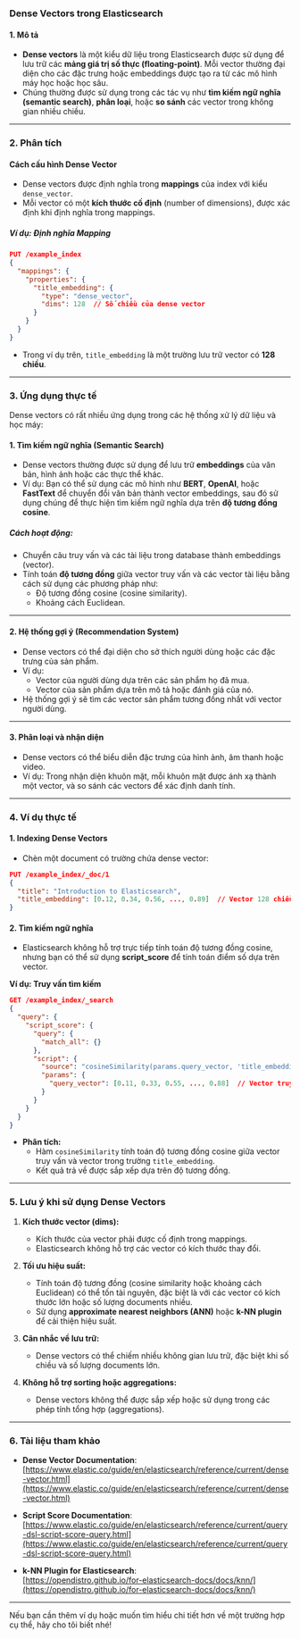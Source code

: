 ### **Dense Vectors trong Elasticsearch**

#### **1. Mô tả**
- **Dense vectors** là một kiểu dữ liệu trong Elasticsearch được sử dụng để lưu trữ các **mảng giá trị số thực (floating-point)**. Mỗi vector thường đại diện cho các đặc trưng hoặc embeddings được tạo ra từ các mô hình máy học hoặc học sâu.
- Chúng thường được sử dụng trong các tác vụ như **tìm kiếm ngữ nghĩa (semantic search)**, **phân loại**, hoặc **so sánh** các vector trong không gian nhiều chiều.

---

### **2. Phân tích**
#### **Cách cấu hình Dense Vector**
- Dense vectors được định nghĩa trong **mappings** của index với kiểu `dense_vector`.
- Mỗi vector có một **kích thước cố định** (number of dimensions), được xác định khi định nghĩa trong mappings.

##### **Ví dụ: Định nghĩa Mapping**
```json
PUT /example_index
{
  "mappings": {
    "properties": {
      "title_embedding": {
        "type": "dense_vector",
        "dims": 128  // Số chiều của dense vector
      }
    }
  }
}
```

- Trong ví dụ trên, `title_embedding` là một trường lưu trữ vector có **128 chiều**.

---

### **3. Ứng dụng thực tế**
Dense vectors có rất nhiều ứng dụng trong các hệ thống xử lý dữ liệu và học máy:

#### **1. Tìm kiếm ngữ nghĩa (Semantic Search)**
- Dense vectors thường được sử dụng để lưu trữ **embeddings** của văn bản, hình ảnh hoặc các thực thể khác.
- Ví dụ: Bạn có thể sử dụng các mô hình như **BERT**, **OpenAI**, hoặc **FastText** để chuyển đổi văn bản thành vector embeddings, sau đó sử dụng chúng để thực hiện tìm kiếm ngữ nghĩa dựa trên **độ tương đồng cosine**.

##### **Cách hoạt động:**
- Chuyển câu truy vấn và các tài liệu trong database thành embeddings (vector).
- Tính toán **độ tương đồng** giữa vector truy vấn và các vector tài liệu bằng cách sử dụng các phương pháp như:
  - Độ tương đồng cosine (cosine similarity).
  - Khoảng cách Euclidean.

---

#### **2. Hệ thống gợi ý (Recommendation System)**
- Dense vectors có thể đại diện cho sở thích người dùng hoặc các đặc trưng của sản phẩm.
- Ví dụ:
  - Vector của người dùng dựa trên các sản phẩm họ đã mua.
  - Vector của sản phẩm dựa trên mô tả hoặc đánh giá của nó.
- Hệ thống gợi ý sẽ tìm các vector sản phẩm tương đồng nhất với vector người dùng.

---

#### **3. Phân loại và nhận diện**
- Dense vectors có thể biểu diễn đặc trưng của hình ảnh, âm thanh hoặc video.
- Ví dụ: Trong nhận diện khuôn mặt, mỗi khuôn mặt được ánh xạ thành một vector, và so sánh các vectors để xác định danh tính.

---

### **4. Ví dụ thực tế**

#### **1. Indexing Dense Vectors**
- Chèn một document có trường chứa dense vector:
```json
PUT /example_index/_doc/1
{
  "title": "Introduction to Elasticsearch",
  "title_embedding": [0.12, 0.34, 0.56, ..., 0.89]  // Vector 128 chiều
}
```

#### **2. Tìm kiếm ngữ nghĩa**
- Elasticsearch không hỗ trợ trực tiếp tính toán độ tương đồng cosine, nhưng bạn có thể sử dụng **script_score** để tính toán điểm số dựa trên vector.

**Ví dụ: Truy vấn tìm kiếm**
```json
GET /example_index/_search
{
  "query": {
    "script_score": {
      "query": {
        "match_all": {}
      },
      "script": {
        "source": "cosineSimilarity(params.query_vector, 'title_embedding') + 1.0",
        "params": {
          "query_vector": [0.11, 0.33, 0.55, ..., 0.88]  // Vector truy vấn
        }
      }
    }
  }
}
```

- **Phân tích:**
  - Hàm `cosineSimilarity` tính toán độ tương đồng cosine giữa vector truy vấn và vector trong trường `title_embedding`.
  - Kết quả trả về được sắp xếp dựa trên độ tương đồng.

---

### **5. Lưu ý khi sử dụng Dense Vectors**

1. **Kích thước vector (dims):**
   - Kích thước của vector phải được cố định trong mappings.
   - Elasticsearch không hỗ trợ các vector có kích thước thay đổi.

2. **Tối ưu hiệu suất:**
   - Tính toán độ tương đồng (cosine similarity hoặc khoảng cách Euclidean) có thể tốn tài nguyên, đặc biệt là với các vector có kích thước lớn hoặc số lượng documents nhiều.
   - Sử dụng **approximate nearest neighbors (ANN)** hoặc **k-NN plugin** để cải thiện hiệu suất.

3. **Cân nhắc về lưu trữ:**
   - Dense vectors có thể chiếm nhiều không gian lưu trữ, đặc biệt khi số chiều và số lượng documents lớn.

4. **Không hỗ trợ sorting hoặc aggregations:**
   - Dense vectors không thể được sắp xếp hoặc sử dụng trong các phép tính tổng hợp (aggregations).

---

### **6. Tài liệu tham khảo**
- **Dense Vector Documentation**:  
  [https://www.elastic.co/guide/en/elasticsearch/reference/current/dense-vector.html](https://www.elastic.co/guide/en/elasticsearch/reference/current/dense-vector.html)

- **Script Score Documentation**:  
  [https://www.elastic.co/guide/en/elasticsearch/reference/current/query-dsl-script-score-query.html](https://www.elastic.co/guide/en/elasticsearch/reference/current/query-dsl-script-score-query.html)

- **k-NN Plugin for Elasticsearch**:  
  [https://opendistro.github.io/for-elasticsearch-docs/docs/knn/](https://opendistro.github.io/for-elasticsearch-docs/docs/knn/)

---

Nếu bạn cần thêm ví dụ hoặc muốn tìm hiểu chi tiết hơn về một trường hợp cụ thể, hãy cho tôi biết nhé!